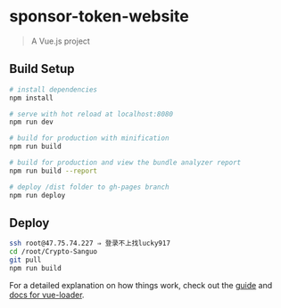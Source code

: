 # sponsor-token-website

> A Vue.js project

## Build Setup

``` bash
# install dependencies
npm install

# serve with hot reload at localhost:8080
npm run dev

# build for production with minification
npm run build

# build for production and view the bundle analyzer report
npm run build --report

# deploy /dist folder to gh-pages branch
npm run deploy
```

## Deploy

```bash
ssh root@47.75.74.227 ⇒ 登录不上找lucky917
cd /root/Crypto-Sanguo
git pull
npm run build
```

For a detailed explanation on how things work, check out the [guide](http://vuejs-templates.github.io/webpack/) and [docs for vue-loader](http://vuejs.github.io/vue-loader).
